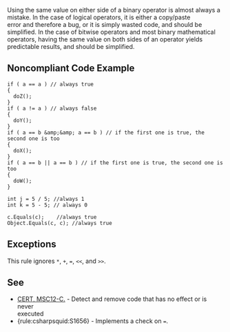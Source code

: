 
Using the same value on either side of a binary operator is almost always a mistake. In the case of logical operators, it is either a copy/paste<br>error and therefore a bug, or it is simply wasted code, and should be simplified. In the case of bitwise operators and most binary mathematical<br>operators, having the same value on both sides of an operator yields predictable results, and should be simplified.

## Noncompliant Code Example


    if ( a == a ) // always true
    {
      doZ();
    }
    if ( a != a ) // always false
    {
      doY();
    }
    if ( a == b &amp;&amp; a == b ) // if the first one is true, the second one is too
    {
      doX();
    }
    if ( a == b || a == b ) // if the first one is true, the second one is too
    {
      doW();
    }
    
    int j = 5 / 5; //always 1
    int k = 5 - 5; // always 0
    
    c.Equals(c);    //always true
    Object.Equals(c, c); //always true


## Exceptions

This rule ignores `*`, `+`, `=`, `<<`, and `>>`.

## See

- [CERT, MSC12-C.](https://www.securecoding.cert.org/confluence/x/NYA5) - Detect and remove code that has no effect or is never<br>  executed
- {rule:csharpsquid:S1656} - Implements a check on `=`.

